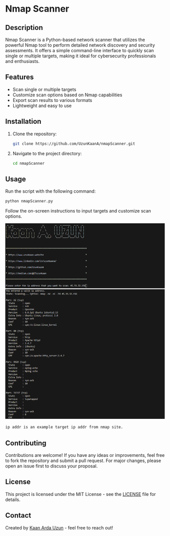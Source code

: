 # Nmap Scanner

## Description

Nmap Scanner is a Python-based network scanner that utilizes the powerful Nmap tool to perform detailed network discovery and security assessments. It offers a simple command-line interface to quickly scan single or multiple targets, making it ideal for cybersecurity professionals and enthusiasts.

## Features

* Scan single or multiple targets
* Customize scan options based on Nmap capabilities
* Export scan results to various formats
* Lightweight and easy to use

## Installation

1. Clone the repository:

   ```bash
   git clone https://github.com/UzunKaanA/nmapScanner.git
   ```
2. Navigate to the project directory:

   ```bash
   cd nmapScanner
   ```

## Usage

Run the script with the following command:

```bash
python nmapScanner.py
```

Follow the on-screen instructions to input targets and customize scan options.

![Alt text](nmapScanner/images/main1.png)
![Alt text](nmapScanner/images/main2.png)
```bash
ip addr is an example target ip addr from nmap site.
```


## Contributing

Contributions are welcome! If you have any ideas or improvements, feel free to fork the repository and submit a pull request. For major changes, please open an issue first to discuss your proposal.

## License

This project is licensed under the MIT License - see the [LICENSE](LICENSE) file for details.

## Contact

Created by [Kaan Arda Uzun](https://github.com/UzunKaanA) - feel free to reach out!

